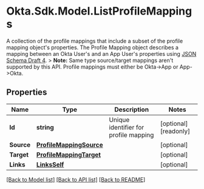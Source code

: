 # Okta.Sdk.Model.ListProfileMappings
A collection of the profile mappings that include a subset of the profile mapping object's properties. The Profile Mapping object describes a mapping between an Okta User's and an App User's properties using [JSON Schema Draft 4](https://datatracker.ietf.org/doc/html/draft-zyp-json-schema-04).  > **Note:** Same type source/target mappings aren't supported by this API. Profile mappings must either be Okta->App or App->Okta.

## Properties

Name | Type | Description | Notes
------------ | ------------- | ------------- | -------------
**Id** | **string** | Unique identifier for profile mapping | [optional] [readonly] 
**Source** | [**ProfileMappingSource**](ProfileMappingSource.md) |  | [optional] 
**Target** | [**ProfileMappingTarget**](ProfileMappingTarget.md) |  | [optional] 
**Links** | [**LinksSelf**](LinksSelf.md) |  | [optional] 

[[Back to Model list]](../README.md#documentation-for-models) [[Back to API list]](../README.md#documentation-for-api-endpoints) [[Back to README]](../README.md)

